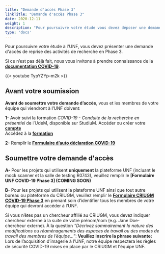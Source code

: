 ```yaml
---
title: "Demande d'accès Phase 3"
linkTitle: "Demande d'accès Phase 3"
date: 2020-12-11
weight: 1
description: "Pour poursuivre votre étude vous devez déposer une demande d'accès Phase 3"
type: 'docs'
---
```

Pour poursuivre votre étude à l'UNF, vous devez présenter une demande d'accès de reprise des activités de recherche en Phase 3.

Si ce n’est pas déjà fait, nous vous invitons à prendre connaissance de la __[documentation COVID-19](https://unf-montreal.ca/fr/documents/covid)__.

{{< youtube TypYZYp-m2k >}}

## Avant votre soumission

**Avant de soumettre votre demande d’accès**, vous et les membres de votre équipe qui viendront à l’UNF doivent:

**1-** Avoir suivi la formation _COVID-19 - Conduite de la recherche en présentiel_ de l’UdeM, disponible sur StudiuM.
Accéder ou créer votre __[compte](https://studiumfc.umontreal.ca/login/index.php)__  
Accédez à la __[formation](https://studiumfc.umontreal.ca/course/view.php?id=61608)__


**2-** Remplir le __[Formulaire d’auto déclaration COVID-19](https://limesurvey.criugm.qc.ca/index.php/356217?newtest=Y&lang=fr)__



## Soumettre votre demande d'accès

**A-** Pour les projets qui utilisent **uniquement** la plateforme UNF (incluant le mock scanner et la salle de testing R0743), veuillez remplir le __[Formulaire UNF COVID-19 Phase 3] (COMING SOON)__

**B-** Pour les projets qui utilisent la plateforme UNF ainsi que tout autre bureau ou plateforme du CRIUGM, veuillez remplir le __[Formulaire CRIUGM COVID-19 Phase 3](https://limesurvey.criugm.qc.ca/index.php/752182?newtest=Y&lang=fr)__ en prenant soin d’identifier tous les membres de votre équipe qui devront accéder à l’UNF.

Si vous n’êtes pas un chercheur affilié au CRIUGM, vous devez indiquer chercheur externe à la suite de votre prénom/nom (e.g. Jane Doe-chercheur externe).
À la question _“Décrivez sommairement la nature des modifications ou réaménagements des espaces de travail ou des modes de travail des membres de l’équipe…”_: **Veuillez inscrire la phrase suivante:** Lors de l’acquisition d’imagerie à l'UNF, notre équipe respectera les règles de sécurité COVID-19 mises en place par le CRIUGM et l'équipe UNF.
